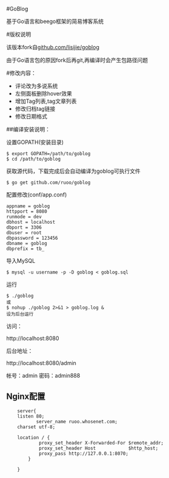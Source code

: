 #GoBlog

基于Go语言和beego框架的简易博客系统

#版权说明

该版本fork自[github.com/lisijie/goblog](http://github.com/lisijie/goblog/)

由于Go语言包的原因fork后再git,再编译时会产生包路径问题

#修改内容：
* 评论改为多说系统
* 左侧面板删除hover效果
* 增加Tag列表,tag文章列表
* 修改归档tag链接
* 修改日期格式

##编译安装说明：

设置GOPATH(安装目录)

	$ export GOPATH=/path/to/goblog
	$ cd /path/to/goblog

获取源代码，下载完成后会自动编译为goblog可执行文件
	
	$ go get github.com/ruoo/goblog

配置修改(conf/app.conf)

	appname = goblog
	httpport = 8080
	runmode = dev
	dbhost = localhost 
	dbport = 3306
	dbuser = root
	dbpassword = 123456
	dbname = goblog
	dbprefix = tb_

导入MySQL

	$ mysql -u username -p -D goblog < goblog.sql

运行
	
	$ ./goblog
	或
	$ nohup ./goblog 2>&1 > goblog.log &
	设为后台运行

访问： 

http://localhost:8080

后台地址：

http://localhost:8080/admin

帐号：admin
密码：admin888

## Nginx配置
        server{
       	listen 80;
               server_name ruoo.whosenet.com;
       	charset utf-8;

       	location / {
       			proxy_set_header X-Forwarded-For $remote_addr;
       			proxy_set_header Host            $http_host;
       			proxy_pass http://127.0.0.1:8070;
       		}

       	}


